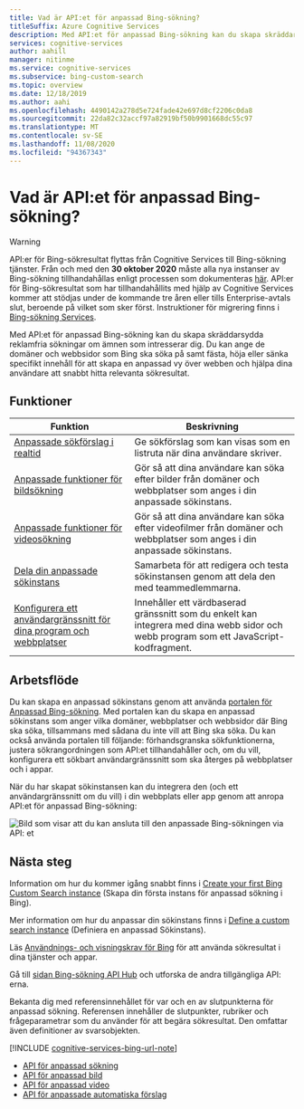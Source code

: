 ```yaml
---
title: Vad är API:et för anpassad Bing-sökning?
titleSuffix: Azure Cognitive Services
description: Med API:et för anpassad Bing-sökning kan du skapa skräddarsydda sökningar om ämnen som intresserar dig.
services: cognitive-services
author: aahill
manager: nitinme
ms.service: cognitive-services
ms.subservice: bing-custom-search
ms.topic: overview
ms.date: 12/18/2019
ms.author: aahi
ms.openlocfilehash: 4490142a278d5e724fade42e697d8cf2206c0da8
ms.sourcegitcommit: 22da82c32accf97a82919bf50b9901668dc55c97
ms.translationtype: MT
ms.contentlocale: sv-SE
ms.lasthandoff: 11/08/2020
ms.locfileid: "94367343"
---
```

# <a name="what-is-the-bing-custom-search-api"></a>Vad är API:et för anpassad Bing-sökning?

> [!WARNING]
> API:er för Bing-sökresultat flyttas från Cognitive Services till Bing-sökning tjänster. Från och med den **30 oktober 2020** måste alla nya instanser av Bing-sökning tillhandahållas enligt processen som dokumenteras [här](https://aka.ms/cogsvcs/bingmove).
> API:er för Bing-sökresultat som har tillhandahållits med hjälp av Cognitive Services kommer att stödjas under de kommande tre åren eller tills Enterprise-avtals slut, beroende på vilket som sker först.
> Instruktioner för migrering finns i [Bing-sökning Services](https://aka.ms/cogsvcs/bingmigration).

Med API:et för anpassad Bing-sökning kan du skapa skräddarsydda reklamfria sökningar om ämnen som intresserar dig. Du kan ange de domäner och webbsidor som Bing ska söka på samt fästa, höja eller sänka specifikt innehåll för att skapa en anpassad vy över webben och hjälpa dina användare att snabbt hitta relevanta sökresultat. 

## <a name="features"></a>Funktioner

|Funktion  |Beskrivning  |
|---------|---------|
|[Anpassade sökförslag i realtid](define-custom-suggestions.md)     | Ge sökförslag som kan visas som en listruta när dina användare skriver.       | 
|[Anpassade funktioner för bildsökning](get-images-from-instance.md)     | Gör så att dina användare kan söka efter bilder från domäner och webbplatser som anges i din anpassade sökinstans.        |        
|[Anpassade funktioner för videosökning](get-videos-from-instance.md)     | Gör så att dina användare kan söka efter videofilmer från domäner och webbplatser som anges i din anpassade sökinstans.        |    
|[Dela din anpassade sökinstans](share-your-custom-search.md)     | Samarbeta för att redigera och testa sökinstansen genom att dela den med teammedlemmarna.        | 
|[Konfigurera ett användargränssnitt för dina program och webbplatser](hosted-ui.md)     | Innehåller ett värdbaserad gränssnitt som du enkelt kan integrera med dina webb sidor och webb program som ett JavaScript-kodfragment.        | 
## <a name="workflow"></a>Arbetsflöde

Du kan skapa en anpassad sökinstans genom att använda [portalen för Anpassad Bing-sökning](https://customsearch.ai). Med portalen kan du skapa en anpassad sökinstans som anger vilka domäner, webbplatser och webbsidor där Bing ska söka, tillsammans med sådana du inte vill att Bing ska söka. Du kan också använda portalen till följande: förhandsgranska sökfunktionerna, justera sökrangordningen som API:et tillhandahåller och, om du vill, konfigurera ett sökbart användargränssnitt som ska återges på webbplatser och i appar.

När du har skapat sökinstansen kan du integrera den (och ett användargränssnitt om du vill) i din webbplats eller app genom att anropa API:et för anpassad Bing-sökning:

![Bild som visar att du kan ansluta till den anpassade Bing-sökningen via API: et](media/BCS-Overview.png "Hur Anpassad sökning i Bing fungerar.")


## <a name="next-steps"></a>Nästa steg

Information om hur du kommer igång snabbt finns i [Create your first Bing Custom Search instance](quick-start.md) (Skapa din första instans för anpassad sökning i Bing).

Mer information om hur du anpassar din sökinstans finns i [Define a custom search instance](define-your-custom-view.md) (Definiera en anpassad Sökinstans).

Läs [Användnings- och visningskrav för Bing](../bing-web-search/use-display-requirements.md) för att använda sökresultat i dina tjänster och appar.

Gå till [sidan Bing-sökning API Hub](../bing-web-search/overview.md) och utforska de andra tillgängliga API: erna.

Bekanta dig med referensinnehållet för var och en av slutpunkterna för anpassad sökning. Referensen innehåller de slutpunkter, rubriker och frågeparametrar som du använder för att begära sökresultat. Den omfattar även definitioner av svarsobjekten.

[!INCLUDE [cognitive-services-bing-url-note](../../../includes/cognitive-services-bing-url-note.md)]

- [API för anpassad sökning](/rest/api/cognitiveservices-bingsearch/bing-custom-search-api-v7-reference)
- [API för anpassad bild](/rest/api/cognitiveservices-bingsearch/bing-custom-images-api-v7-reference)
- [API för anpassad video](/rest/api/cognitiveservices-bingsearch/bing-custom-videos-api-v7-reference)
- [API för anpassade automatiska förslag](/rest/api/cognitiveservices-bingsearch/bing-custom-autosuggest-api-v7-reference)